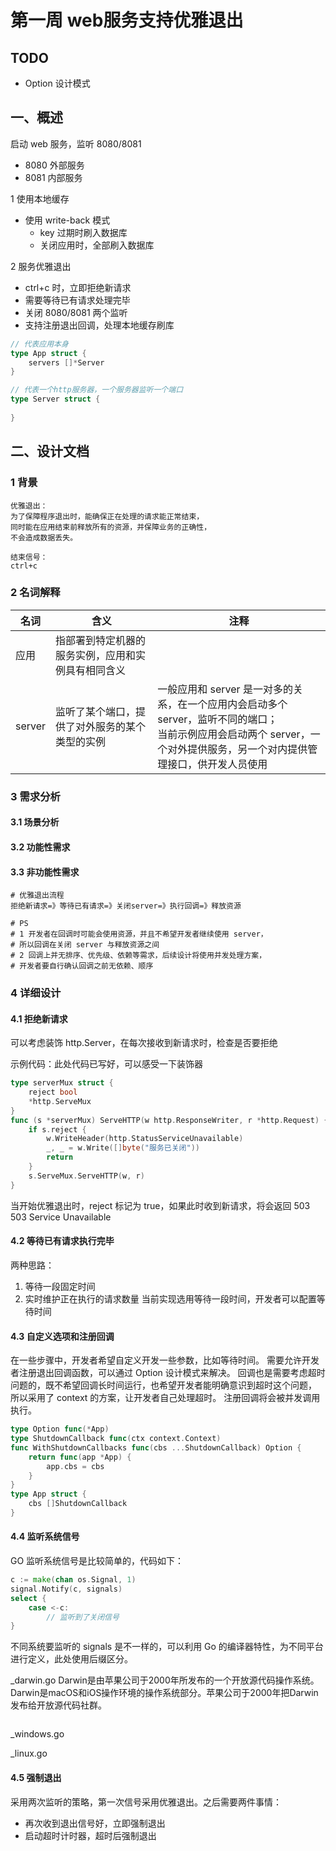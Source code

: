 # 第一周 web服务支持优雅退出

## TODO 
- Option 设计模式

## 一、概述

启动 web 服务，监听 8080/8081

- 8080 外部服务
- 8081 内部服务

1 使用本地缓存

- 使用 write-back 模式
  - key 过期时刷入数据库
  - 关闭应用时，全部刷入数据库

2 服务优雅退出

- ctrl+c 时，立即拒绝新请求
- 需要等待已有请求处理完毕
- 关闭 8080/8081 两个监听
- 支持注册退出回调，处理本地缓存刷库

```go
// 代表应用本身
type App struct {
	servers []*Server
}

// 代表一个http服务器，一个服务器监听一个端口
type Server struct {
	
}
```


## 二、设计文档

### 1 背景

```
优雅退出：
为了保障程序退出时，能确保正在处理的请求能正常结束，
同时能在应用结束前释放所有的资源，并保障业务的正确性，
不会造成数据丢失。

结束信号：
ctrl+c
```

### 2 名词解释


| 名词     | 含义                        | 注释                                                                                                   |
|--------|---------------------------|------------------------------------------------------------------------------------------------------|
| 应用     | 指部署到特定机器的服务实例，应用和实例具有相同含义 |                                                                                                      |
| server | 监听了某个端口，提供了对外服务的某个类型的实例   | 一般应用和 server 是一对多的关系，在一个应用内会启动多个 server，监听不同的端口；<br/>当前示例应用会启动两个 server，一个对外提供服务，另一个对内提供管理接口，供开发人员使用 |

### 3 需求分析
#### 3.1 场景分析
#### 3.2 功能性需求
#### 3.3 非功能性需求

```
# 优雅退出流程
拒绝新请求=》等待已有请求=》关闭server=》执行回调=》释放资源

# PS
# 1 开发者在回调时可能会使用资源，并且不希望开发者继续使用 server，
# 所以回调在关闭 server 与释放资源之间
# 2 回调上并无排序、优先级、依赖等需求，后续设计将使用并发处理方案，
# 开发者要自行确认回调之前无依赖、顺序
```

### 4 详细设计
#### 4.1 拒绝新请求

可以考虑装饰 http.Server，在每次接收到新请求时，检查是否要拒绝

示例代码：此处代码已写好，可以感受一下装饰器
```go
type serverMux struct {
	reject bool
	*http.ServeMux
}
func (s *serverMux) ServeHTTP(w http.ResponseWriter, r *http.Request) {
    if s.reject {
		w.WriteHeader(http.StatusServiceUnavailable)
		_, _ = w.Write([]byte("服务已关闭"))
		return
    }
	s.ServeMux.ServeHTTP(w, r)
}
```

当开始优雅退出时，reject 标记为 true，如果此时收到新请求，将会返回 503
503 Service Unavailable

#### 4.2 等待已有请求执行完毕

两种思路：
1. 等待一段固定时间
2. 实时维护正在执行的请求数量
当前实现选用等待一段时间，开发者可以配置等待时间

#### 4.3 自定义选项和注册回调

在一些步骤中，开发者希望自定义开发一些参数，比如等待时间。
需要允许开发者注册退出回调函数，可以通过 Option 设计模式来解决。
回调也是需要考虑超时问题的，既不希望回调长时间运行，也希望开发者能明确意识到超时这个问题，
所以采用了 context 的方案，让开发者自己处理超时。
注册回调将会被并发调用执行。

```go
type Option func(*App)
type ShutdownCallback func(ctx context.Context)
func WithShutdownCallbacks func(cbs ...ShutdownCallback) Option {
	return func(app *App) {
		app.cbs = cbs
    }
}
type App struct {
	cbs []ShutdownCallback
}
```

#### 4.4 监听系统信号

GO 监听系统信号是比较简单的，代码如下：

```go
c := make(chan os.Signal, 1)
signal.Notify(c, signals)
select {
    case <-c:
		// 监听到了关闭信号
}
```

不同系统要监听的 signals 是不一样的，可以利用 Go 的编译器特性，为不同平台进行定义，此处使用后缀区分。

_darwin.go
Darwin是由苹果公司于2000年所发布的一个开放源代码操作系统。Darwin是macOS和iOS操作环境的操作系统部分。苹果公司于2000年把Darwin发布给开放源代码社群。
```go

```

_windows.go

_linux.go


#### 4.5 强制退出

采用两次监听的策略，第一次信号采用优雅退出。之后需要两件事情：
- 再次收到退出信号好，立即强制退出
- 启动超时计时器，超时后强制退出